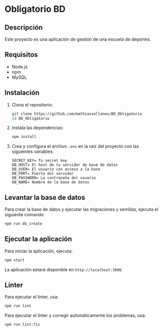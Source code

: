 # Obligatorio BD

## Descripción

Este proyecto es una aplicación de gestión de una escuela de deportes.

## Requisitos

- Node.js
- npm
- MySQL

## Instalación

1. Clona el repositorio:
    ```sh
    git clone https://github.com/mathiassellanes/BD_Obligatorio
    cd BD_Obligatorio
    ```

2. Instala las dependencias:
    ```sh
    npm install
    ```

3. Crea y configura el archivo `.env` en la raíz del proyecto con las siguientes variables:
    ```env
   SECRET_KEY= Tu secret key
    DB_HOST= El host de tu servidor de base de datos
    DB_USER= El usuario con acceso a la base
    DB_PORT= Puerto del servidor
    DB_PASSWORD= La contraseña del usuario
    DB_NAME= Nombre de la base de datos
    ```

## Levantar la base de datos

Para crear la base de datos y ejecutar las migraciones y semillas, ejecuta el siguiente comando:
```sh
npm run db_create
```

## Ejecutar la aplicación

Para iniciar la aplicación, ejecuta:
```sh
npm start
```

La aplicación estará disponible en `http://localhost:3000`.

## Linter

Para ejecutar el linter, usa:
```sh
npm run lint
```

Para ejecutar el linter y corregir automáticamente los problemas, usa:
```sh
npm run lint:fix
```
